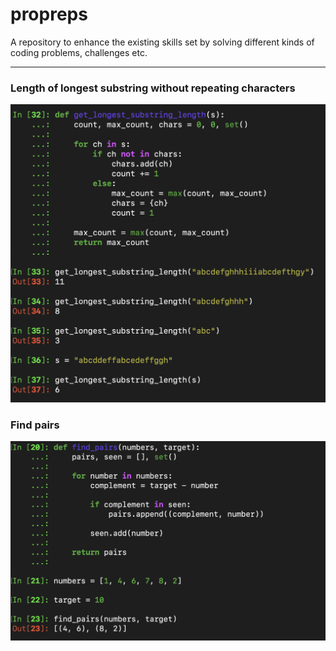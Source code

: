 # propreps

A repository to enhance the existing skills set by solving different kinds of coding problems, challenges etc. 

---

### Length of longest substring without repeating characters

![Length of longest substring without repeating characters](./assets/images/01_length_of_longest_substring_without_repeating_characters_my_own_solution_just_after_looking_into_problem.png)

### Find pairs

![Find pairs](./assets/images/02_find_pairs.png)